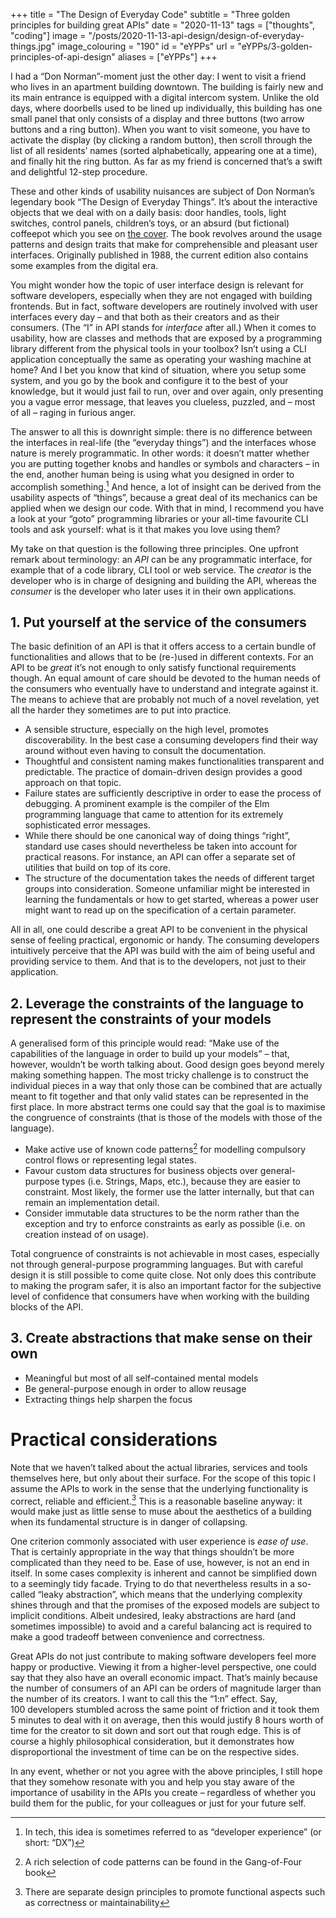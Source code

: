 +++
title = "The Design of Everyday Code"
subtitle = "Three golden principles for building great APIs"
date = "2020-11-13"
tags = ["thoughts", "coding"]
image = "/posts/2020-11-13-api-design/design-of-everyday-things.jpg"
image_colouring = "190"
id = "eYPPs"
url = "eYPPs/3-golden-principles-of-api-design"
aliases = ["eYPPs"]
+++

I had a “Don Norman”-moment just the other day: I went to visit a friend who lives in an apartment building downtown. The building is fairly new and its main entrance is equipped with a digital intercom system. Unlike the old days, where doorbells used to be lined up individually, this building has one small panel that only consists of a display and three buttons (two arrow buttons and a ring button). When you want to visit someone, you have to activate the display (by clicking a random button), then scroll through the list of all residents’ names (sorted alphabetically, appearing one at a time), and finally hit the ring button. As far as my friend is concerned that’s a swift and delightful 12-step procedure.

These and other kinds of usability nuisances are subject of Don Norman’s legendary book “The Design of Everyday Things”. It’s about the interactive objects that we deal with on a daily basis: door handles, tools, light switches, control panels, children’s toys, or an absurd (but fictional) coffeepot which you see on [the cover](/posts/2020-11-13-api-design/design-of-everyday-things.jpg). The book revolves around the usage patterns and design traits that make for comprehensible and pleasant user interfaces. Originally published in 1988, the current edition also contains some examples from the digital era.

You might wonder how the topic of user interface design is relevant for software developers, especially when they are not engaged with building frontends. But in fact, software developers are routinely involved with user interfaces every day – and that both as their creators and as their consumers. (The “I” in API stands for *interface* after all.) When it comes to usability, how are classes and methods that are exposed by a programming library different from the physical tools in your toolbox? Isn’t using a CLI application conceptually the same as operating your washing machine at home? And I bet you know that kind of situation, where you setup some system, and you go by the book and configure it to the best of your knowledge, but it would just fail to run, over and over again, only presenting you a vague error message, that leaves you clueless, puzzled, and – most of all – raging in furious anger.

The answer to all this is downright simple: there is no difference between the interfaces in real-life (the “everyday things”) and the interfaces whose nature is merely programmatic. In other words: it doesn’t matter whether you are putting together knobs and handles or symbols and characters – in the end, another human being is using what you designed in order to accomplish something.[^1] And hence, a lot of insight can be derived from the usability aspects of “things”, because a great deal of its mechanics can be applied when we design our code. With that in mind, I recommend you have a look at your “goto” programming libraries or your all-time favourite CLI tools and ask yourself: what is it that makes you love using them?

My take on that question is the following three principles. One upfront remark about terminology: an *API* can be any programmatic interface, for example that of a code library, CLI tool or web service. The *creator* is the developer who is in charge of designing and building the API, whereas the *consumer* is the developer who later uses it in their own applications.

## 1. Put yourself at the service of the consumers

The basic definition of an API is that it offers access to a certain bundle of functionalities and allows that to be (re-)used in different contexts. For an API to be *great* it’s not enough to only satisfy functional requirements though. An equal amount of care should be devoted to the human needs of the consumers who eventually have to understand and integrate against it. The means to achieve that are probably not much of a novel revelation, yet all the harder they sometimes are to put into practice.

- A sensible structure, especially on the high level, promotes discoverability. In the best case a consuming developers find their way around without even having to consult the documentation.
- Thoughtful and consistent naming makes functionalities transparent and predictable. The practice of domain-driven design provides a good approach on that topic.
- Failure states are sufficiently descriptive in order to ease the process of debugging. A prominent example is the compiler of the Elm programming language that came to attention for its extremely sophisticated error messages.
- While there should be one canonical way of doing things “right”, standard use cases should nevertheless be taken into account for practical reasons. For instance, an API can offer a separate set of utilities that build on top of its core.
- The structure of the documentation takes the needs of different target groups into consideration. Someone unfamiliar might be interested in learning the fundamentals or how to get started, whereas a power user might want to read up on the specification of a certain parameter.

All in all, one could describe a great API to be convenient in the physical sense of feeling practical, ergonomic or handy. The consuming developers intuitively perceive that the API was build with the aim of being useful and providing service to them. And that is to the developers, not just to their application.

## 2. Leverage the constraints of the language to represent the constraints of your models

A generalised form of this principle would read: “Make use of the capabilities of the language in order to build up your models” – that, however, wouldn’t be worth talking about. Good design goes beyond merely making something happen. The most tricky challenge is to construct the individual pieces in a way that only those can be combined that are actually meant to fit together and that only valid states can be represented in the first place. In more abstract terms one could say that the goal is to maximise the congruence of constraints (that is those of the models with those of the language).

- Make active use of known code patterns[^2] for modelling compulsory control flows or representing legal states.
- Favour custom data structures for business objects over general-purpose types (i.e. Strings, Maps, etc.), because they are easier to constraint. Most likely, the former use the latter internally, but that can remain an implementation detail.
- Consider immutable data structures to be the norm rather than the exception and try to enforce constraints as early as possible (i.e. on creation instead of on usage).

Total congruence of constraints is not achievable in most cases, especially not through general-purpose programming languages. But with careful design it is still possible to come quite close. Not only does this contribute to making the program safer, it is also an important factor for the subjective level of confidence that consumers have when working with the building blocks of the API.

## 3. Create abstractions that make sense on their own

- Meaningful but most of all self-contained mental models
- Be general-purpose enough in order to allow reusage
- Extracting things help sharpen the focus


# Practical considerations

Note that we haven’t talked about the actual libraries, services and tools themselves here, but only about their surface. For the scope of this topic I assume the APIs to work in the sense that the underlying functionality is correct, reliable and efficient.[^3] This is a reasonable baseline anyway: it would make just as little sense to muse about the aesthetics of a building when its fundamental structure is in danger of collapsing.

One criterion commonly associated with user experience is *ease of use*. That is certainly appropriate in the way that things shouldn’t be more complicated than they need to be. Ease of use, however, is not an end in itself. In some cases complexity is inherent and cannot be simplified down to a seemingly tidy facade. Trying to do that nevertheless results in a so-called “leaky abstraction”, which means that the underlying complexity shines through and that the promises of the exposed models are subject to implicit conditions. Albeit undesired, leaky abstractions are hard (and sometimes impossible) to avoid and a careful balancing act is required to make a good tradeoff between convenience and correctness.

Great APIs do not just contribute to making software developers feel more happy or productive. Viewing it from a higher-level perspective, one could say that they also have an overall economic impact. That’s mainly because the number of consumers of an API can be orders of magnitude larger than the number of its creators. I want to call this the “1:n” effect. Say, 100 developers stumbled across the same point of friction and it took them 5 minutes to deal with it on average, then this would justify 8 hours worth of time for the creator to sit down and sort out that rough edge. This is of course a highly philosophical consideration, but it demonstrates how disproportional the investment of time can be on the respective sides.

In any event, whether or not you agree with the above principles, I still hope that they somehow resonate with you and help you stay aware of the importance of usability in the APIs you create – regardless of whether you build them for the public, for your colleagues or just for your future self.


[^1]: In tech, this idea is sometimes referred to as “developer experience” (or short: “DX”)

[^2]: A rich selection of code patterns can be found in the Gang-of-Four book

[^3]: There are separate design principles to promote functional aspects such as correctness or maintainability
